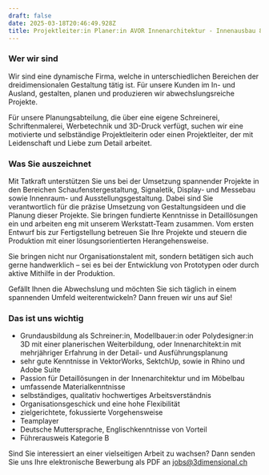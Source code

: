 ```yaml
---
draft: false
date: 2025-03-18T20:46:49.928Z
title: Projektleiter:in Planer:in AVOR Innenarchitektur - Innenausbau 80 - 100%
---
```

### Wer wir sind

Wir sind eine dynamische Firma, welche in unterschiedlichen Bereichen der dreidimensionalen 
Gestaltung tätig ist. Für unsere Kunden im In- und Ausland, gestalten, planen und produzieren wir abwechslungsreiche Projekte.

Für unsere Planungsabteilung, die über eine eigene Schreinerei, Schriftenmalerei, Werbetechnik und 3D-Druck verfügt, suchen wir eine motivierte und selbständige Projektleiterin oder einen Projektleiter, der mit Leidenschaft und Liebe zum Detail arbeitet.

### Was Sie auszeichnet

Mit Tatkraft unterstützen Sie uns bei der Umsetzung spannender Projekte in den Bereichen Schaufenstergestaltung, Signaletik, Display- und Messebau sowie Innenraum- und Ausstellungsgestaltung. Dabei sind Sie verantwortlich für die präzise Umsetzung von Gestaltungsideen und die Planung dieser Projekte. Sie bringen fundierte Kenntnisse in Detaillösungen ein und arbeiten eng mit unserem Werkstatt-Team zusammen. Vom ersten Entwurf bis zur Fertigstellung betreuen Sie Ihre Projekte und steuern die Produktion mit einer lösungsorientierten Herangehensweise.

Sie bringen nicht nur Organisationstalent mit, sondern betätigen sich auch gerne handwerklich – sei es bei der Entwicklung von Prototypen oder durch aktive Mithilfe in der Produktion.

Gefällt Ihnen die Abwechslung und möchten Sie sich täglich in einem spannenden Umfeld weiterentwickeln? Dann freuen wir uns auf Sie!

### Das ist uns wichtig

* Grundausbildung als Schreiner:in, Modellbauer:in oder Polydesigner:in 3D mit einer planerischen Weiterbildung, oder Innenarchitekt:in mit mehrjähriger Erfahrung in der Detail- und Ausführungsplanung
* sehr gute Kenntnisse in VektorWorks, SektchUp, sowie in Rhino und Adobe Suite
* Passion für Detaillösungen in der Innenarchitektur und im Möbelbau
* umfassende Materialkenntnisse
* selbständiges, qualitativ hochwertiges Arbeitsverständnis
* Organisationsgeschick und eine hohe Flexibilität
* zielgerichtete, fokussierte Vorgehensweise
* Teamplayer
* Deutsche Muttersprache, Englischkenntnisse von Vorteil
* Führerausweis Kategorie B

Sind Sie interessiert an einer vielseitigen Arbeit zu wachsen? Dann senden Sie uns Ihre elektronische Bewerbung als PDF an [jobs@3dimensional.ch](mailto:jobs@3dimensional.ch)